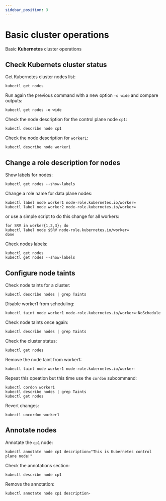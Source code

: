 ```yaml
---
sidebar_position: 3
---
```


# Basic cluster operations

Basic **Kubernetes** cluster operations

## Check **Kubernets** cluster status

Get Kubernetes cluster nodes list:

```shell
kubectl get nodes
```

Run again the previous command with a new option `-o wide` and compare outputs:

```shell
kubectl get nodes -o wide
```

Check the node description for the control plane node `cp1`:

```shell
kubectl describe node cp1
```

Check the node description for `worker1`:

```shell
kubectl describe node worker1
```

## Change a role description for nodes

Show labels for nodes:

```shell
kubectl get nodes --show-labels
```

Change a role name for data plane nodes:

```shell
kubectl label node worker1 node-role.kubernetes.io/worker=
kubectl label node worker2 node-role.kubernetes.io/worker=
```

or use a simple script to do this change for all workers:

```shell
for SRV in worker{1,2,3}; do
kubectl label node $SRV node-role.kubernetes.io/worker=
done
```

Check nodes labels:

```shell
kubectl get nodes
kubectl get nodes --show-labels
```

## Configure node taints

Check node taints for a cluster:

```shell
kubectl describe nodes | grep Taints
```

Disable worker1 from scheduling:

```shell
kubectl taint node worker1 node-role.kubernetes.io/worker=:NoSchedule
```

Check node taints once again:
 
```shell
kubectl describe nodes | grep Taints
```

Check the cluster status:

```shell
kubectl get nodes
```

Remove the node taint from worker1:

```shell
kubectl taint node worker1 node-role.kubernetes.io/worker-
```

Repeat this opeation but this time use the `cordon` subcommand:

```shell
kubectl cordon worker1
kubectl describe nodes | grep Taints
kubectl get nodes
```

Revert changes:

```shell
kubectl uncordon worker1
```

## Annotate nodes 

Annotate the `cp1` node:

```shell
kubectl annotate node cp1 description="This is Kubernetes control plane node!"
``` 

Check the annotations section:

```shell
kubectl describe node cp1
```

Remove the annotation:

```shell
kubectl annotate node cp1 description-
```